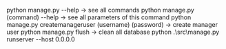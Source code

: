 python manage.py --help -> see all commands
python manage.py (command) --help -> see all parameters of this command
python manage.py createmanageruser (username) (password) -> create manager user
python manage.py flush -> clean all database
python .\src\manage.py runserver --host 0.0.0.0